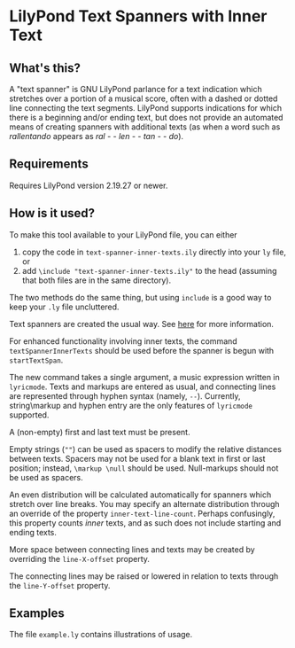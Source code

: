 LilyPond Text Spanners with Inner Text
======================================

## What's this?

A "text spanner" is GNU LilyPond parlance for a text indication which
stretches over a portion of a musical score, often with a dashed or dotted
line connecting the text segments.  LilyPond supports indications
for which there is a beginning and/or ending text, but does not provide
an automated means of creating spanners with additional texts (as when
a word such as *rallentando* appears as *ral - - len - - tan - - do*).

## Requirements

Requires LilyPond version 2.19.27 or newer.

## How is it used?

To make this tool available to your LilyPond file, you can either

1. copy the code in `text-spanner-inner-texts.ily` directly into your `ly` file, or
2. add `\include "text-spanner-inner-texts.ily"` to the head (assuming
that both files are in the same directory).

The two methods do the same thing, but using `include` is a good way to keep your `.ly`
file uncluttered.

Text spanners are created the usual way.  See [here](http://lilypond.org/doc/v2.19/Documentation/notation/writing-text#text-spanners) for more information.

For enhanced functionality involving inner texts, the command `textSpannerInnerTexts`
should be used before the spanner is begun with `startTextSpan`.

The new command takes a single argument, a music expression written in `lyricmode`.
Texts and markups are entered as usual, and connecting lines are represented
through hyphen syntax (namely, `--`).  Currently, string\markup and hyphen entry
are the only features of `lyricmode` supported.

A (non-empty) first and last text must be present.

Empty strings (`""`) can be used as spacers to modify the relative distances
between texts.  Spacers may not be used for a blank text in first or last
position; instead, `\markup \null` should be used.  Null-markups should
not be used as spacers.

An even distribution will be calculated automatically for spanners which stretch
over line breaks.  You may specify an alternate distribution through an
override of the property `inner-text-line-count`.  Perhaps confusingly, this
property counts *inner* texts, and as such does not include starting and ending
texts.

More space between connecting lines and texts may be created by overriding
the `line-X-offset` property.

The connecting lines may be raised or lowered in relation to texts through
the `line-Y-offset` property.

## Examples

The file `example.ly` contains illustrations of usage.
